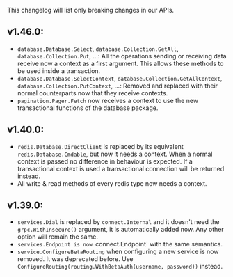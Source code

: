 
This changelog will list only breaking changes in our APIs.


## v1.46.0:

- `database.Database.Select`, `database.Collection.GetAll`, `database.Collection.Put`, ...: All the operations sending or receiving data receive now a context as a first argument. This allows these methods to be used inside a transaction.
- `database.Database.SelectContext`, `database.Collection.GetAllContext`, `database.Collection.PutContext`, ...: Removed and replaced with their normal counterparts now that they receive contexts.
- `pagination.Pager.Fetch` now receives a context to use the new transactional functions of the database package.


## v1.40.0:

- `redis.Database.DirectClient` is replaced by its equivalent `redis.Database.Cmdable`, but now it needs a context. When a normal context is passed no difference in behaviour is expected. If a transactional context is used a transactional connection will be returned instead.
- All write & read methods of every redis type now needs a context.


## v1.39.0:

- `services.Dial` is replaced by `connect.Internal` and it doesn't need the `grpc.WithInsecure()` argument, it is automatically added now. Any other option will remain the same.
- `services.Endpoint is now `connect.Endpoint` with the same semantics.
- `service.ConfigureBetaRouting` when configuring a new service is now removed. It was deprecated before. Use `ConfigureRouting(routing.WithBetaAuth(username, password))` instead.
